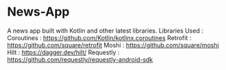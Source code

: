 # News-App
A news app built with Kotlin and other latest libraries.
Libraries Used : 
Coroutines : https://github.com/Kotlin/kotlinx.coroutines
Retrofit : https://github.com/square/retrofit
Moshi : https://github.com/square/moshi
Hilt : https://dagger.dev/hilt/
Requestly : https://github.com/requestly/requestly-android-sdk
